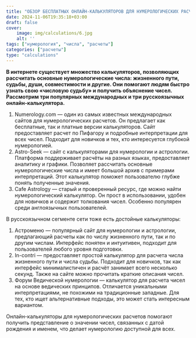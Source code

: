 ```yaml
---
title: "ОБЗОР БЕСПЛАТНЫХ ОНЛАЙН-КАЛЬКУЛЯТОРОВ ДЛЯ НУМЕРОЛОГИЧЕСКИХ РАСЧЕТОВ"
date: 2024-11-06T19:35:18+03:00
draft: false
cover:
    image: img/calculations/6.jpg
    alt: ''
tags: ["нумерология", "числа", "расчеты"]
categories: ["расчеты"]
type: "calculations"
---
```


**В интернете существует множество калькуляторов, позволяющих рассчитать основные нумерологические числа: жизненного пути, судьбы, души, совместимости и другие. Они помогают людям быстро узнать свою «числовую судьбу» и получить объяснение чисел. Рассмотрим три популярных международных и три русскоязычных онлайн-калькулятора.**

1.	Numerology.com — один из самых известных международных сайтов для нумерологических расчетов. Он предлагает как бесплатные, так и платные версии калькуляторов. Сайт предоставляет расчет по Пифагору и подробные интерпретации для всех чисел. Подходит для новичков и тех, кто интересуется глубокой нумерологией.
2.	Astro-Seek — сайт с калькуляторами для нумерологии и астрологии. Платформа поддерживает расчёты на разных языках, предоставляет аналитику и графики. Позволяет рассчитать основные нумерологические числа и имеет большой архив с примерами интерпретаций. Этот калькулятор поможет пользователю глубже понять полученные значения.
3.	Cafe Astrology — старый и проверенный ресурс, где можно найти нумерологический калькулятор. Он прост в использовании, удобен для новичков и содержит толкования чисел. Особенно популярен среди англоязычных пользователей.

В русскоязычном сегменте сети тоже есть достойные калькуляторы:
1.	Астроменю — популярный сайт для нумерологии и астрологии, предлагающий расчеты как по числу жизненного пути, так и по другим числам. Интерфейс понятен и интуитивен, подходит для пользователей любого уровня подготовки.
2.	In-contri — предоставляет простой калькулятор для расчета числа жизненного пути и числа судьбы. Подходит для новичков, так как интерфейс минималистичен и расчёт занимает всего несколько секунд. Также на сайте можно прочитать краткие описания чисел.
3.	Форум Ведической нумерологии — калькулятор для расчета чисел на основе ведических принципов. Отличается уникальными интерпретациями, не похожими на традиционные западные. Для тех, кто ищет альтернативные подходы, это может стать интересным вариантом.

Онлайн-калькуляторы для нумерологических расчетов помогают получить представление о значении чисел, связанных с датой рождения и именем, что делает нумерологию доступной для всех.
